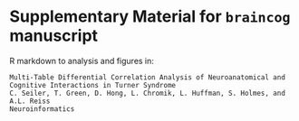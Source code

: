 # Supplementary Material for `braincog` manuscript

R markdown to analysis and figures in:

```
Multi-Table Differential Correlation Analysis of Neuroanatomical and Cognitive Interactions in Turner Syndrome
C. Seiler, T. Green, D. Hong, L. Chromik, L. Huffman, S. Holmes, and A.L. Reiss
Neuroinformatics
```
